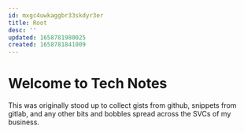 ```yaml
---
id: mxgc4uwkaggbr33skdyr3er
title: Root
desc: ''
updated: 1658781980025
created: 1658781841009
---
```

# Welcome to Tech Notes

This was originally stood up to collect gists from github, snippets from gitlab, and any other bits and bobbles spread across the SVCs of my business.